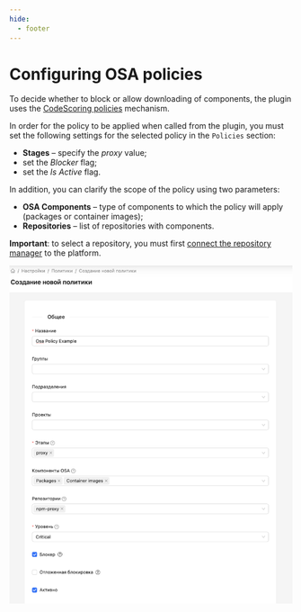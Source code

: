 ```yaml
---
hide:
  - footer
---
```


# Configuring OSA policies

To decide whether to block or allow downloading of components, the plugin uses the [CodeScoring policies](/on-premise/how-to/policies.en) mechanism.

In order for the policy to be applied when called from the plugin, you must set the following settings for the selected policy in the `Policies` section:

- **Stages** – specify the *proxy* value;
- set the *Blocker* flag;
- set the *Is Active* flag.

In addition, you can clarify the scope of the policy using two parameters:

- **OSA Components** – type of components to which the policy will apply (packages or container images);
- **Repositories** – list of repositories with components.

**Important**: to select a repository, you must first [connect the repository manager](/osa/repo-managers.en) to the platform.

![Policy settings example](/assets/img/osa/policy_settings_example.png)
